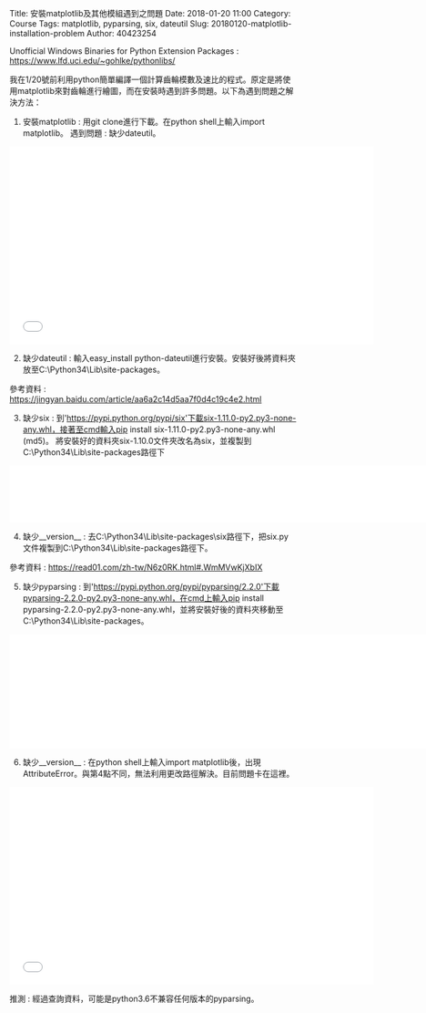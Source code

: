 Title: 安裝matplotlib及其他模組遇到之問題
Date: 2018-01-20 11:00
Category: Course
Tags: matplotlib, pyparsing, six, dateutil
Slug: 20180120-matplotlib-installation-problem
Author: 40423254

Unofficial Windows Binaries for Python Extension Packages : 
https://www.lfd.uci.edu/~gohlke/pythonlibs/

我在1/20號前利用python簡單編譯一個計算齒輪模數及速比的程式。原定是將使用matplotlib來對齒輪進行繪圖，而在安裝時遇到許多問題。以下為遇到問題之解決方法：

1. 安裝matplotlib : 用git clone進行下載。在python shell上輸入import matplotlib。
                             遇到問題 : 缺少dateutil。
                             
<iframe src="./../pictures/problem1-require-dateutil.jpg" width="640" height="347" frameborder="0" webkitallowfullscreen mozallowfullscreen allowfullscreen></iframe>

2. 缺少dateutil : 輸入easy_install python-dateutil進行安裝。安裝好後將資料夾放至C:\Python34\Lib\site-packages。

參考資料 : https://jingyan.baidu.com/article/aa6a2c14d5aa7f0d4c19c4e2.html

3. 缺少six : 到'https://pypi.python.org/pypi/six'下載six-1.11.0-py2.py3-none-any.whl，接著至cmd輸入pip install six-1.11.0-py2.py3-none-any.whl (md5)。
將安裝好的資料夾six-1.10.0文件夾改名為six，並複製到C:\Python34\Lib\site-packages路徑下

<iframe src="./../pictures/problem2-download-six.jpg" width="1200" height="100" frameborder="0" webkitallowfullscreen mozallowfullscreen allowfullscreen></iframe>

4. 缺少__version__ : 去C:\Python34\Lib\site-packages\six路徑下，把six.py文件複製到C:\Python34\Lib\site-packages路徑下。

參考資料 : https://read01.com/zh-tw/N6z0RK.html#.WmMVwKjXbIX

5. 缺少pyparsing : 到'https://pypi.python.org/pypi/pyparsing/2.2.0'下載pyparsing-2.2.0-py2.py3-none-any.whl，在cmd上輸入pip install pyparsing-2.2.0-py2.py3-none-any.whl，並將安裝好後的資料夾移動至C:\Python34\Lib\site-packages。

<iframe src="./../pictures/problem3-download-pyparsing.jpg" width="1200" height="200" frameborder="0" webkitallowfullscreen mozallowfullscreen allowfullscreen></iframe>

6. 缺少__version__ : 在python shell上輸入import matplotlib後，出現AttributeError。與第4點不同，無法利用更改路徑解決。目前問題卡在這裡。

<iframe src="./../pictures/problem4-attributeerror-pyparsing.jpg" width="640" height="347" frameborder="0" webkitallowfullscreen mozallowfullscreen allowfullscreen></iframe>

推測 : 經過查詢資料，可能是python3.6不兼容任何版本的pyparsing。

